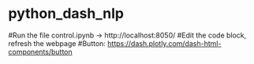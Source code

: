 # python_dash_nlp
#Run the file control.ipynb -> http://localhost:8050/ 
#Edit the code block, refresh the webpage
#Button: https://dash.plotly.com/dash-html-components/button
